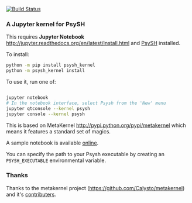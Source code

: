[![Build Status](https://travis-ci.org/Jaesin/psysh_kernel.svg?branch=master)](https://travis-ci.org/Jaesin/psysh_kernel)

### A Jupyter kernel for PsySH

This requires **Jupyter Notebook** <http://jupyter.readthedocs.org/en/latest/install.html> 
and [PsySH](http://psysh.org/) installed.

To install:

```bash
python -m pip install psysh_kernel
python -m psysh_kernel install
```

To use it, run one of:

```bash

jupyter notebook
# In the notebook interface, select Psysh from the 'New' menu
jupyter qtconsole --kernel psysh
jupyter console --kernel psysh
```

This is based on MetaKernel <http://pypi.python.org/pypi/metakernel> 
which means it features a standard set of magics.

A sample notebook is available [online](https://github.com/Jaesin/psysh_kernel/blob/master/psysh_kernel.ipynb).

You can specify the path to your Psysh executable by creating an 
`PSYSH_EXECUTABLE` environmental variable.

### Thanks

Thanks to the metakernel project (<https://github.com/Calysto/metakernel>) 
and it's [contributers](https://github.com/Calysto/metakernel/graphs/contributors).
